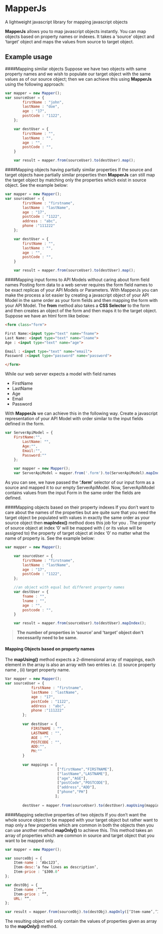 # MapperJs
A lightweight javascript library for mapping javascript objects

**MapperJs** allows you to map javascript objects instantly. You can map objects based on property names or indexes. 
It takes a ‘source’ object and ‘target’ object and maps the values from source to target object.

## Example usage

####Mapping similar objects
Suppose we have two objects with same property names and we wish to populate our target object with the same values as of our source object; then we can achieve this using **MapperJs** using the following approach:

```javascript
var mapper = new Mapper();
var sourceUser = {
		firstName : "john",
		lastName : "doe",
		age : "17",
		postCode : "1122",
	};

	var destUser = {
		firstName : "",
		lastName : "",
		age : "",
		postCode : "",
	}

	var result = mapper.from(sourceUser).to(destUser).map();


```
####Mapping objects having partially similar properties
If the source and target objects have partially similar properties then **MapperJs** can still map the target object by matching only the properties which exist in source object. See the example below:

```javascript
var mapper = new Mapper();
var sourceUser = {
		firstName : "firstname",
		lastName : "lastName",
		age : "17",
		postCode : "1122",
		address : "abc",
		phone :"111222"
	};

	var destUser = {
		firstName : "",
		lastName : "",
		age : "",
		postCode : "",
	}

	var result = mapper.from(sourceUser).to(destUser).map();

```

####Mapping input forms to API Models without caring about form field names
Posting form data to a web server requires the form field names to be exact replicas of your API Models or Parameters. With MapperJs you can make the process a lot easier by creating a javascript object of your API Model in the same order as your form fields and then mapping the form with your API Model.
The **from**  method also takes a **CSS Selector** to the form and then creates an object of the form and then maps it to the target object.
Suppose we have an html form like below:

```html
<form class="form">

First Name:<input type="text" name="fname">
Last Name: <input type="text" name="lname">
Age : <input type="text" name="age">

Email : <input type="text" name="email">
Password :<input type="password" name="password">

</form>

```

While our web server expects a model with field names 

-	FirstName
-	LastName
-	Age
-	Email
-	Password

With **MapperJs**  we can achieve this in the following way.
Create a javascript representation of your API Model with order similar to the input fields defined in the form.

```javascript
var ServerApiModel = {
	FirstName:"",
		LastName: "",
		Age:"",
		Email:"",
		Password:""
	};

	var mapper = new Mapper();
	var ServerApiModel = mapper.from('.form').to(ServerApiModel).mapIndex();
```
As you can see, we have passed the **‘.form’** selector of our input form as a source and mapped it to our empty ServerApiModel. Now, ServerApiModel contains values from the input Form in the same order the fields are defined.

####Mapping objects based on their property indexes
If you don’t want to care about the names of the properties but are quite sure that you need the target object be populated with values in exactly the same order as your source object then **mapIndex()** method does this job for you . The property of source object at index ‘0’ will be mapped with ( or its value will be assigned to) the property of target object at index ‘0’ no matter what the name of property is. See the example below:

```javascript
var mapper = new Mapper();

	var sourceUser = {
		firstName : "firstname",
		lastName : "lastName",
		age : "17",
		postCode : "1122",
	};

	//an object with equal but different property names
	var destUser = {
		fname : "",
		lname : "",
		age : "",
		postcode : "",
	}

	var result = mapper.from(sourceUser).to(destUser).mapIndex();

```

>**The number of properties in ‘source’ and ‘target’ object don't necessarily need to be same.**

#### Mapping Objects based on property names
The **mapUsing()** method expects a 2-dimensional array of mappings, each element in the array is also an array with two entries i.e. (i) source property name , (ii) target property name.

```javascript
Var mapper = new Mapper();
var sourceUser = {
			firstName : "firstname",
			lastName : "lastName",
			age : "17",
			postCode : "1122",
			address : "abc",
			phone :"111222"
		};
		
		var destUser = {
			FIRSTNAME : "",
			LASTNAME : "",
			AGE : "",
			POSTCODE : "",
			ADD:"",
			PH:""
		}
		
		var mappings = [
						["firstName","FIRSTNAME"],
						["lastName","LASTNAME"],
						["age","AGE"],
						["postCode","POSTCODE"],
						["address","ADD"],
						["phone","PH"]
					   ];
					   
		destUser = mapper.from(sourceUser).to(destUser).mapUsing(mappings);

```

####Mapping selective properties of two objects
If you don’t want the whole source object to be mapped with your target object but rather want to map only a few properties which are common in both the objects then you can use another method **mapOnly()** to achieve this. 
This method takes an array of properties which are common in source and target object that you want to be mapped only.

```javascript
var mapper = new Mapper();

var sourceObj = {
	Item-name : ‘Abc123’,
	Item-desc:’a few lines as description’,
	Item-price : ‘$300.0’
};

var destObj = {
	Item-name :””,
	Item-price : “”,
	URL: “”,
};

var result = mapper.from(sourceObj).to(destObj).mapOnly([‘Item-name’,’Item-price’]);

```
The resulting object will only contain the values of properties given as array to the **mapOnly()** method.